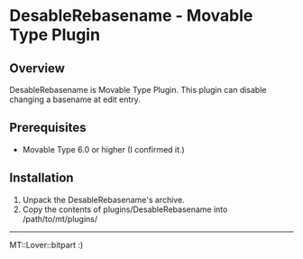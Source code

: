 DesableRebasename - Movable Type Plugin
=================

## Overview

DesableRebasename is Movable Type Plugin. This plugin can disable changing a basename at edit entry.

## Prerequisites

* Movable Type 6.0 or higher (I confirmed it.)

## Installation

1. Unpack the DesableRebasename's archive.
1. Copy the contents of plugins/DesableRebasename into /path/to/mt/plugins/

---
MT::Lover::bitpart :)
